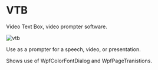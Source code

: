 #  VTB
Video Text Box, video prompter software. 

![vtb](https://github.com/cartermark-github/vtb/assets/95985620/b6d5c62a-4597-43f8-9077-88068620f960)

Use as a prompter for a speech, video, or presentation. 

Shows use of WpfColorFontDialog and WpfPageTranistions.
